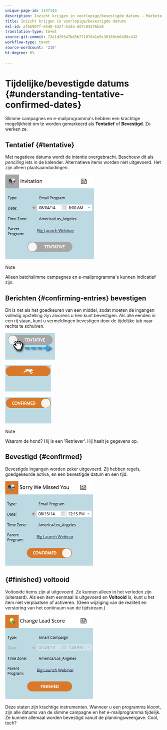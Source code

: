 ```yaml
---
unique-page-id: 1147140
description: Inzicht krijgen in voorlopige/bevestigde datums - Marketo Docs - Productdocumentatie
title: Inzicht krijgen in voorlopige/bevestigde datums
exl-id: af6b907f-e4d8-432f-b1da-dd7c04376ba8
translation-type: tm+mt
source-git-commit: 72e1d29347bd5b77107da1e9c30169cb6490c432
workflow-type: tm+mt
source-wordcount: '210'
ht-degree: 0%

---
```


# Tijdelijke/bevestigde datums {#understanding-tentative-confirmed-dates}

Slimme campagnes en e-mailprogramma&#39;s hebben een krachtige mogelijkheid om te worden gemarkeerd als **Tentatief** of **Bevestigd**. Zo werken ze.

## Tentatief {#tentative}

Met negatieve datums wordt de intentie overgebracht. Beschouw dit als _penciling_ iets in de kalender. Alternatieve items worden niet uitgevoerd. Het zijn alleen plaatsaanduidingen.

![](assets/image2014-9-23-15-3a22-3a23.png)

>[!NOTE]
>
>Alleen batchslimme campagnes en e-mailprogramma&#39;s kunnen indicatief zijn.

## Berichten {#confirming-entries} bevestigen

Dit is net als het goedkeuren van een middel, zodat moeten de ingangen volledig opstelling zijn alvorens u hen kunt bevestigen. Als alle eenden in een rij staan, kunt u vermeldingen bevestigen door de tijdelijke tab naar rechts te schuiven.

![](assets/image2014-9-23-15-3a23-3a2.png)

![](assets/image2014-9-23-15-3a23-3a8.png)

![](assets/image2014-9-23-15-3a23-3a12.png)

>[!NOTE]
>
>Waarom de hond? Hij is een &#39;Retriever&#39;. Hij haalt je gegevens op.

## Bevestigd {#confirmed}

Bevestigde ingangen worden zeker uitgevoerd. Zij hebben regels, goedgekeurde activa, en een bevestigde datum en een tijd.

![](assets/image2014-9-23-15-3a23-3a30.png)

## {#finished} voltooid

Voltooide items zijn al uitgevoerd. Ze kunnen alleen in het verleden zijn (uiteraard). Als een item eenmaal is uitgevoerd en **Voltooid** is, kunt u het item niet verplaatsen of activeren. (Geen wijziging van de realiteit en verstoring van het continuum van de tijdstream.)

![](assets/image2014-9-23-15-3a25-3a53.png)

Deze staten zijn krachtige instrumenten. Wanneer u een programma kloont, zijn alle datums van de slimme campagne en het e-mailprogramma tijdelijk. Ze kunnen allemaal worden bevestigd vanuit de planningsweergave. Cool, toch?
